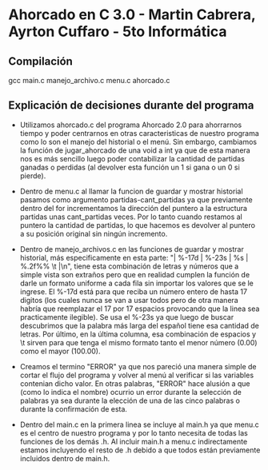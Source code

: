 # Ahorcado en C 3.0 - Martin Cabrera, Ayrton Cuffaro - 5to Informática

## Compilación

gcc main.c manejo_archivo.c menu.c ahorcado.c

## Explicación de decisiones durante del programa

- Utilizamos ahorcado.c del programa Ahorcado 2.0 para ahorrarnos tiempo y poder centrarnos en otras caracteristicas de nuestro programa como lo son el manejo del historial o el menú. Sin embargo, cambiamos la función de jugar_ahorcado de una void a int ya que de esta manera nos es más sencillo luego poder contabilizar la cantidad de partidas ganadas o perdidas (al devolver esta función un 1 si gana o un 0 si pierde).

- Dentro de menu.c al llamar la funcion de guardar y mostrar historial pasamos como argumento partidas-cant_partidas ya que previamente dentro del for incrementamos la dirección del puntero a la estructura partidas unas cant_partidas veces. Por lo tanto cuando restamos al puntero la cantidad de partidas, lo que hacemos es devolver al puntero a su posición original sin ningún incremento.

- Dentro de manejo_archivos.c en las funciones de guardar y mostrar historial, más especificamente en esta parte: "| %-17d | %-23s |   %s   | %.2f%%  \t    |\n", tiene esta combinación de letras y números que a simple vista son extraños pero que en realidad cumplen la función de darle un formato uniforme a cada fila sin importar los valores que se le ingrese. El %-17d está para que reciba un número entero de hasta 17 digitos (los cuales nunca se van a usar todos pero de otra manera habría que reemplazar el 17 por 17 espacios provocando que la linea sea practicamente ilegible). Se usa el %-23s ya que luego de buscar descubrimos que la palabra más larga del español tiene esa cantidad de letras. Por último, en la última columna, esa combinación de espacios y \t sirven para que tenga el mismo formato tanto el menor número (0.00) como el mayor (100.00).

- Creamos el termino "ERROR" ya que nos pareció una manera simple de cortar el flujo del programa y volver al menú al verificar si las variables contenian dicho valor. En otras palabras, "ERROR" hace alusión a que (como lo indica el nombre) ocurrio un error durante la selección de palabras ya sea durante la elección de una de las cinco palabras o durante la confirmación de esta.

- Dentro del main.c en la primera linea se incluye al main.h ya que menu.c es el centro de nuestro programa y por lo tanto necesita de todas las funciones de los demás .h. Al incluir main.h a menu.c indirectamente estamos incluyendo el resto de .h debido a que todos están previamente incluidos dentro de main.h.
